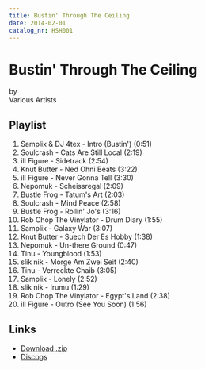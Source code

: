 ```yaml
---
title: Bustin' Through The Ceiling
date: 2014-02-01
catalog_nr: HSH001
---
```


# Bustin' Through The Ceiling
by  
Various Artists

## Playlist

1. Samplix & DJ 4tex - Intro (Bustin') (0:51)
2. Soulcrash - Cats Are Still Local (2:19)
3. ill Figure - Sidetrack (2:54)
4. Knut Butter - Ned Ohni Beats (3:22)
5. ill Figure - Never Gonna Tell (3:30)
6. Nepomuk - Scheissregal (2:09)
7. Bustle Frog - Tatum's Art (2:03)
8. Soulcrash - Mind Peace (2:58)
9. Bustle Frog - Rollin' Jo's (3:16)
10. Rob Chop The Vinylator - Drum Diary (1:55)
11. Samplix - Galaxy War (3:07)
12. Knut Butter - Suech Der Es Hobby (1:38)
13. Nepomuk - Un-there Ground (0:47)
14. Tinu - Youngblood (1:53)
15. slik nik - Morge Am Zwei Seit (2:40)
16. Tinu - Verreckte Chaib (3:05)
17. Samplix - Lonely (2:52)
18. slik nik - Irumu (1:29)
19. Rob Chop The Vinylator - Egypt's Land (2:38)
20. ill Figure - Outro (See You Soon) (1:56)

## Links

* [Download .zip](https://cdn.homestreethome.ch/releases/hsh001/zip/hsh001.zip)
* [Discogs](https://www.discogs.com/Home-Street-Home-Bustin-Through-The-Ceiling/release/5303073)
